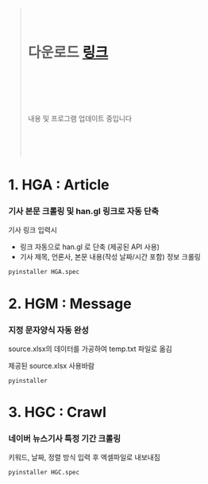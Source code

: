 > # <br><br> 다운로드 [링크](https://github.com/memoday/hangangUtil/releases/tag/HGA)
>  <br><br><br><br><br> 내용 및 프로그램 업데이트 중입니다 <br><br><br><br><br>


# 1. HGA : Article
### 기사 본문 크롤링 및 han.gl 링크로 자동 단축

기사 링크 입력시
- 링크 자동으로 han.gl 로 단축 (제공된 API 사용)
- 기사 제목, 언론사, 본문 내용(작성 날짜/시간 포함) 정보 크롤링

```
pyinstaller HGA.spec
```
# 2. HGM : Message
### 지정 문자양식 자동 완성

source.xlsx의 데이터를 가공하여
temp.txt 파일로 옮김

제공된 source.xlsx 사용바람

```
pyinstaller
```

# 3. HGC : Crawl
### 네이버 뉴스기사 특정 기간 크롤링

키워드, 날짜, 정렬 방식 입력 후 엑셀파일로 내보내짐

```
pyinstaller HGC.spec
```
